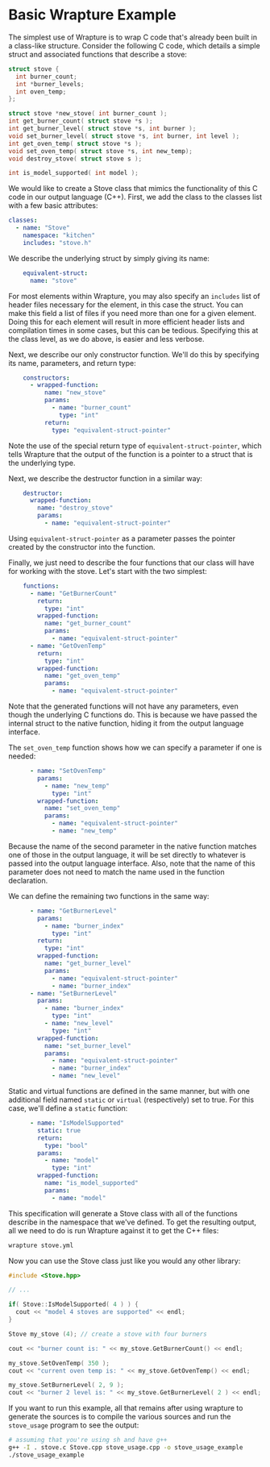# Basic Wrapture Example

The simplest use of Wrapture is to wrap C code that's already been built in
a class-like structure. Consider the following C code, which details a simple
struct and associated functions that describe a stove:

```c
struct stove {
  int burner_count;
  int *burner_levels;
  int oven_temp;
};

struct stove *new_stove( int burner_count );
int get_burner_count( struct stove *s );
int get_burner_level( struct stove *s, int burner );
void set_burner_level( struct stove *s, int burner, int level );
int get_oven_temp( struct stove *s );
void set_oven_temp( struct stove *s, int new_temp);
void destroy_stove( struct stove s );

int is_model_supported( int model );
```

We would like to create a Stove class that mimics the functionality of this C
code in our output language (C++). First, we add the class to the classes list
with a few basic attributes:

```yaml
classes:
  - name: "Stove"
    namespace: "kitchen"
    includes: "stove.h"
```

We describe the underlying struct by simply giving its name:

```yaml
    equivalent-struct:
      name: "stove"
```

For most elements within Wrapture, you may also specify an `includes` list of
header files necessary for the element, in this case the struct. You can make
this field a list of files if you need more than one for a given element. Doing
this for each element will result in more efficient header lists and compilation
times in some cases, but this can be tedious. Specifying this at the class
level, as we do above, is easier and less verbose.

Next, we describe our only constructor function. We'll do this by specifying
its name, parameters, and return type:

```yaml
    constructors:
      - wrapped-function:
          name: "new_stove"
          params:
            - name: "burner_count"
              type: "int"
          return:
            type: "equivalent-struct-pointer"
```

Note the use of the special return type of `equivalent-struct-pointer`, which
tells Wrapture that the output of the function is a pointer to a struct that
is the underlying type.

Next, we describe the destructor function in a similar way:

```yaml
    destructor:
      wrapped-function:
        name: "destroy_stove"
        params:
          - name: "equivalent-struct-pointer"
```

Using `equivalent-struct-pointer` as a parameter passes the pointer created
by the constructor into the function.

Finally, we just need to describe the four functions that our class will have
for working with the stove. Let's start with the two simplest:

```yaml
    functions:
      - name: "GetBurnerCount"
        return:
          type: "int"
        wrapped-function:
          name: "get_burner_count"
          params:
            - name: "equivalent-struct-pointer"
      - name: "GetOvenTemp"
        return:
          type: "int"
        wrapped-function:
          name: "get_oven_temp"
          params:
            - name: "equivalent-struct-pointer"
```

Note that the generated functions will not have any parameters, even though the
underlying C functions do. This is because we have passed the internal struct
to the native function, hiding it from the output language interface.

The `set_oven_temp` function shows how we can specify a parameter if one is
needed:

```yaml
      - name: "SetOvenTemp"
        params:
          - name: "new_temp"
            type: "int"
        wrapped-function:
          name: "set_oven_temp"
          params:
            - name: "equivalent-struct-pointer"
            - name: "new_temp"
```

Because the name of the second parameter in the native function matches one of
those in the output language, it will be set directly to whatever is passed into
the output language interface. Also, note that the name of this parameter does
not need to match the name used in the function declaration.

We can define the remaining two functions in the same way:

```yaml
      - name: "GetBurnerLevel"
        params:
          - name: "burner_index"
            type: "int"
        return:
          type: "int"
        wrapped-function:
          name: "get_burner_level"
          params:
            - name: "equivalent-struct-pointer"
            - name: "burner_index"
      - name: "SetBurnerLevel"
        params:
          - name: "burner_index"
            type: "int"
          - name: "new_level"
            type: "int"
        wrapped-function:
          name: "set_burner_level"
          params:
            - name: "equivalent-struct-pointer"
            - name: "burner_index"
            - name: "new_level"
```

Static and virtual functions are defined in the same manner, but with one
additional field named `static` or `virtual` (respectively) set to true. For
this case, we'll define a `static` function:

```yaml
      - name: "IsModelSupported"
        static: true
        return:
          type: "bool"
        params:
          - name: "model"
            type: "int"
        wrapped-function:
          name: "is_model_supported"
          params:
            - name: "model"
```

This specification will generate a Stove class with all of the functions
describe in the namespace that we've defined. To get the resulting output, all
we need to do is run Wrapture against it to get the C++ files:

```sh
wrapture stove.yml
```

Now you can use the Stove class just like you would any other library:

```cpp
#include <Stove.hpp>

// ...

if( Stove::IsModelSupported( 4 ) ) {
  cout << "model 4 stoves are supported" << endl;
}

Stove my_stove (4); // create a stove with four burners

cout << "burner count is: " << my_stove.GetBurnerCount() << endl;

my_stove.SetOvenTemp( 350 );
cout << "current oven temp is: " << my_stove.GetOvenTemp() << endl;

my_stove.SetBurnerLevel( 2, 9 );
cout << "burner 2 level is: " << my_stove.GetBurnerLevel( 2 ) << endl;
```

If you want to run this example, all that remains after using wrapture to
generate the sources is to compile the various sources and run the `stove_usage`
program to see the output:

```sh
# assuming that you're using sh and have g++
g++ -I . stove.c Stove.cpp stove_usage.cpp -o stove_usage_example
./stove_usage_example
```
